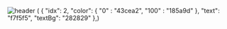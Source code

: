 <!--
![header](https://capsule-render.vercel.app/api?type=cylinder&color=gradient&height=200&text=Hi!%20Here%20is%20Yuna's%20GitHub%20👋&fontColor=3D210D&animation=twinkling&fontSize=35&fontAlignY=40&fontAlign=70)
( {
    "idx": 2,
    "color": {
        "0" : "43cea2",
        "100" : "185a9d"
    },
    "text": "f7f5f5",
    "textBg": "282829"
},)
-->

![header](https://capsule-render.vercel.app/api?type=cylinder&color=gradient&height=200&text=Hi!%20Here%20is%20Yuna's%20GitHub%20👋&fontColor=3D210D&animation=twinkling&fontSize=35&fontAlignY=40&fontAlign=70)
( {
    "idx": 2,
    "color": {
        "0" : "43cea2",
        "100" : "185a9d"
    },
    "text": "f7f5f5",
    "textBg": "282829"
},)

